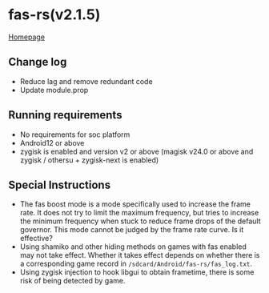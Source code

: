 # fas-rs(v2.1.5)

[Homepage](https://github.com/shadow3aaa/fas-rs)

## Change log

- Reduce lag and remove redundant code
- Update module.prop

## Running requirements

- No requirements for soc platform
- Android12 or above
- zygisk is enabled and version v2 or above (magisk v24.0 or above and zygisk / othersu + zygisk-next is enabled)

## Special Instructions

- The fas boost mode is a mode specifically used to increase the frame rate. It does not try to limit the maximum frequency, but tries to increase the minimum frequency when stuck to reduce frame drops of the default governor. This mode cannot be judged by the frame rate curve. Is it effective?
- Using shamiko and other hiding methods on games with fas enabled may not take effect. Whether it takes effect depends on whether there is a corresponding game record in `/sdcard/Android/fas-rs/fas_log.txt`.
- Using zygisk injection to hook libgui to obtain frametime, there is some risk of being detected by game.
